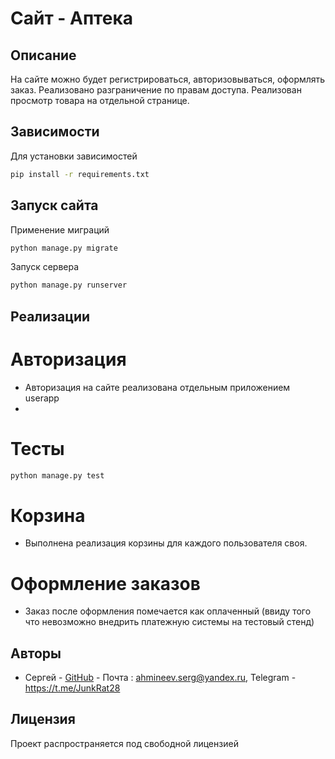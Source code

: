 # Сайт - Аптека

## Описание

На сайте можно будет регистрироваться, авторизовываться, оформлять заказ.
Реализовано разграничение по правам доступа. Реализован просмотр товара на отдельной странице.


## Зависимости

Для установки зависимостей

```bash
pip install -r requirements.txt
```

## Запуск сайта
Применение миграций

```bash
python manage.py migrate
```
Запуск сервера

```bash
python manage.py runserver
```

## Реализации

# Авторизация

- Авторизация на сайте реализована отдельным приложением userapp
-

# Тесты

```bash
python manage.py test
```

# Корзина

- Выполнена реализация корзины для каждого пользователя своя. 

# Оформление заказов

- Заказ после оформления помечается как оплаченный (ввиду того что невозможно внедрить платежную системы на тестовый стенд)

## Авторы
- Сергей - [GitHub](https://github.com/sergey-akhmineev) - Почта : ahmineev.serg@yandex.ru, Telegram - https://t.me/JunkRat28

## Лицензия
Проект распространяется под свободной лицензией
